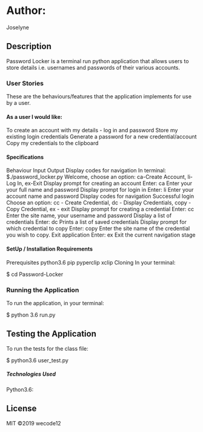 # Author:

Joselyne 

##  Description
Password Locker is a terminal run python application that allows users to store details i.e. usernames and passwords of their various accounts.

### User Stories
These are the behaviours/features that the application implements for use by a user.

#### As a user I would like:

To create an account with my details - log in and password
Store my existing login credentials
Generate a password for a new credential/account
Copy my credentials to the clipboard
#### Specifications

Behaviour	Input	Output
Display codes for navigation	In terminal: $./password_locker.py	Welcome, choose an option: ca-Create Account, li-Log In, ex-Exit
Display prompt for creating an account	Enter: ca	Enter your your full name and password
Display prompt for login in	Enter: li	Enter your account name and password
Display codes for navigation	Successful login	Choose an option: cc - Create Credential, dc - Display Credentials, copy - Copy Credential, ex - exit
Display prompt for creating a credential	Enter: cc	Enter the site name, your username and password
Display a list of credentials	Enter: dc	Prints a list of saved credentials
Display prompt for which credential to copy	Enter: copy	Enter the site name of the credential you wish to copy.
Exit application	Enter: ex	Exit the current navigation stage
#### SetUp / Installation Requirements
Prerequisites
python3.6
pip
pyperclip
xclip
Cloning
In your terminal:

  $ cd Password-Locker
### Running the Application
To run the application, in your terminal:

  $ python 3.6 run.py
##  Testing the Application
To run the tests for the class file:

  $ python3.6 user_test.py
##### Technologies Used
Python3.6:
## License
MIT ©2019 wecode12